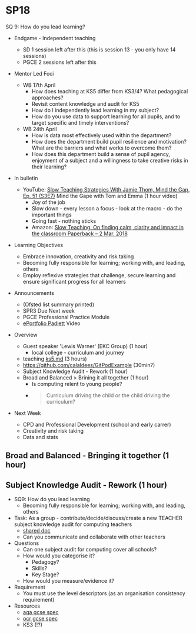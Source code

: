 SP18
====

SQ 9: How do you lead learning?

* Endgame - Independent teaching
    * SD 1 session left after this (this is session 13 - you only have 14 sessions)
    * PGCE 2 sessions left after this

* Mentor Led Foci
    * WB 17th April
        * How does teaching at KS5 differ from KS3/4? What pedagogical approaches?
        * Revisit content knowledge and audit for KS5 
        * How do I independently lead learning in my subject? 
        * How do you use data to support learning for all pupils, and to target specific and timely interventions?  
    * WB 24th April
        * How is data most effectively used within the department?
        * How does the department build pupil resilience and motivation? What are the barriers and what works to overcome them?
        * How does this department build a sense of pupil agency, enjoyment of a subject and a willingness to take creative risks in their learning?

* In bulletin
    * YouTube: [Slow Teaching Strategies With Jamie Thom, Mind the Gap, Ep. 51 (S3E7)](https://www.youtube.com/watch?v=RA2_5VD-jzs) Mind the Gape with Tom and Emma (1 hour video)
        * Joy of the job
        * Slow down - every lesson a focus - look at the macro - do the important things
        * Going fast - nothing sticks 
        * Amazon: [Slow Teaching: On finding calm, clarity and impact in the classroom Paperback – 2 Mar. 2018](https://www.amazon.co.uk/Slow-Teaching-finding-clarity-classroom/dp/1911382608/)

* Learning Objectives
    * Embrace innovation, creativity and risk taking
    * Becoming fully responsible for learning; working with, and leading, others
    * Employ reflexive strategies that challenge, secure learning and ensure significant progress for all learners

* Announcements
    * (Ofsted list summary printed)
    * SPR3 Due Next week
    * PGCE Professional Practice Module
    * [ePortfolio Padlett](https://cccu.padlet.org/embed/388pdbhmkg32eajr) Video

* Overview
    * Guest speaker 'Lewis Warner' (EKC Group) (1 hour)
        * local college - curriculum and journey
    * teaching [ks5.md](./ks5.md) (3 hours)
    * https://github.com/calaldees/GitPodExample (30min?)
    * Subject Knowledge Audit - Rework (1 hour)
    * Broad and Balanced > Brining it all together (1 hour)
        * Is computing relent to young people?
        * > Curriculum driving the child or the child driving the curriculum?
* Next Week
    * CPD and Professional Development (school and early carrer)
    * Creativity and risk taking
    * Data and stats

Broad and Balanced - Bringing it together (1 hour)
-----------------------------------------



Subject Knowledge Audit - Rework (1 hour)
--------------------------------

* SQ9: How do you lead learning
    * Becoming fully responsible for learning; working with, and leading, others
* Task: As a group - contribute/decide/discuss/create a new TEACHER subject knowledge audit for computing teachers
    * [shared doc](https://cccu-my.sharepoint.com/:w:/g/personal/ac954_canterbury_ac_uk/EVCXQ6kh4ulMihCYFw7juLABOdSifYL6e-WlycqvRTppQg?e=n0u6vl)
    * Can you communicate and collaborate with other teachers
* Questions
    * Can one subject audit for computing cover all schools?
    * How would you categorise it?
        * Pedagogy?
        * Skills?
        * Key Stage?
    * How would you measure/evidence it?
* Requirement
    * You must use the level descriptors (as an organisation consistency requirement)
* Resources
    * [aqa gcse spec](https://www.aqa.org.uk/subjects/computer-science-and-it/gcse/computer-science-8525/subject-content)
    * [ocr gcse spec](https://www.ocr.org.uk/qualifications/gcse/computer-science-j277-from-2020/specification-at-a-glance/)
    * KS3 (!?)
